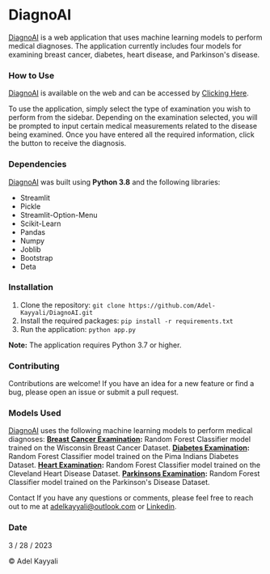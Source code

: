 # **DiagnoAI**
[DiagnoAI](https://adel-kayyali-diagnoai-main-il48wl.streamlit.app) is a web application that uses machine learning models to perform medical diagnoses. The application currently includes four models for examining breast cancer, diabetes, heart disease, and Parkinson's disease.


### How to Use
[DiagnoAI](https://adel-kayyali-diagnoai-main-il48wl.streamlit.app) is available on the web and can be accessed by [Clicking Here](https://adel-kayyali-diagnoai-main-il48wl.streamlit.app).


To use the application, simply select the type of examination you wish to perform from the sidebar. Depending on the examination selected, you will be prompted to input certain medical measurements related to the disease being examined. Once you have entered all the required information, click the button to receive the diagnosis.


### Dependencies
[DiagnoAI](https://adel-kayyali-diagnoai-main-il48wl.streamlit.app) was built using **Python 3.8** and the following libraries:
* Streamlit
* Pickle
* Streamlit-Option-Menu
* Scikit-Learn
* Pandas
* Numpy
* Joblib
* Bootstrap
* Deta


### Installation
1. Clone the repository: `git clone https://github.com/Adel-Kayyali/DiagnoAI.git`
2. Install the required packages: `pip install -r requirements.txt`
3. Run the application: `python app.py`

**Note:** The application requires Python 3.7 or higher.


### Contributing
Contributions are welcome! If you have an idea for a new feature or find a bug, please open an issue or submit a pull request.


### Models Used
[DiagnoAI](https://adel-kayyali-diagnoai-main-il48wl.streamlit.app) uses the following machine learning models to perform medical diagnoses:
**[Breast Cancer Examination](https://colab.research.google.com/drive/1eCHhmNfH1hxsvc0C7X7bS1nMZhQxm1he?usp=sharing):** Random Forest Classifier model trained on the Wisconsin Breast Cancer Dataset.
**[Diabetes Examination](https://colab.research.google.com/drive/1w_M7lZc3hkUixjmRqQoNg7GHl4uOIH9u?usp=sharing):** Random Forest Classifier model trained on the Pima Indians Diabetes Dataset.
**[Heart Examination](https://colab.research.google.com/drive/173Vk5hKtMOyUfLuf4YbLCt4ZiTtWEXgY?usp=sharing):** Random Forest Classifier model trained on the Cleveland Heart Disease Dataset.
**[Parkinsons Examination](https://colab.research.google.com/drive/1l_8e_QHKmiy4CLvyJFx7ys5j46ihHISe?usp=sharing):** Random Forest Classifier model trained on the Parkinson's Disease Dataset.


Contact
If you have any questions or comments, please feel free to reach out to me at [adelkayyali@outlook.com](adelkayyali@outlook.com) or [Linkedin](https://www.linkedin.com/in/adel-kayyali-082051293/).


### Date
3 / 28 / 2023


© Adel Kayyali
